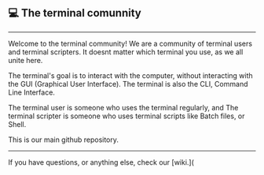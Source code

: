 ## 💻 The terminal comunnity
---
Welcome to the terminal community! We are a community of terminal users and terminal scripters. It doesnt matter which terminal you use, as we all unite here. 

The terminal's goal is to interact with the computer, without interacting with the GUI (Graphical User Interface). The terminal is also the CLI, Command Line Interface. 

The terminal user is someone who uses the terminal regularly, and The terminal scripter is someone who uses terminal scripts like Batch files, or Shell. 

This is our main github repository.

---

If you have questions, or anything else, check our [wiki.](
